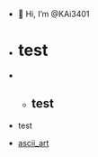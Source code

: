 - 👋 Hi, I’m @KAi3401
- # test
- - <h2>test</h2>
- <p> test </p>
- <a href="https://kai3401.github.io/ascii.html" target="_blank">ascii_art</a>
<!---
KAi3401/KAi3401 is a ✨ special ✨ repository because its `README.md` (this file) appears on your GitHub profile.
You can click the Preview link to take a look at your changes.
--->
